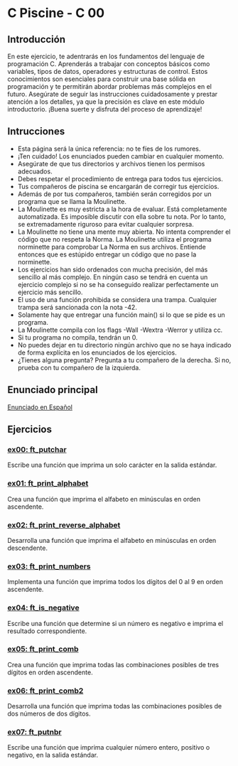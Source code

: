 # C Piscine - C 00

## Introducción
En este ejercicio, te adentrarás en los fundamentos del lenguaje de programación C. Aprenderás a trabajar con conceptos básicos como variables, tipos de datos, operadores y estructuras de control. Estos conocimientos son esenciales para construir una base sólida en programación y te permitirán abordar problemas más complejos en el futuro. Asegúrate de seguir las instrucciones cuidadosamente y prestar atención a los detalles, ya que la precisión es clave en este módulo introductorio. ¡Buena suerte y disfruta del proceso de aprendizaje!

## Intrucciones

- Esta página será la única referencia: no te fíes de los rumores.
- ¡Ten cuidado! Los enunciados pueden cambiar en cualquier momento.
- Asegúrate de que tus directorios y archivos tienen los permisos adecuados.
- Debes respetar el procedimiento de entrega para todos tus ejercicios.
- Tus compañeros de piscina se encargarán de corregir tus ejercicios.
- Además de por tus compañeros, también serán corregidos por un programa que se llama la Moulinette.
- La Moulinette es muy estricta a la hora de evaluar. Está completamente automatizada. Es imposible discutir con ella sobre tu nota. Por lo tanto, se extremadamente riguroso para evitar cualquier sorpresa.
- La Moulinette no tiene una mente muy abierta. No intenta comprender el código que no respeta la Norma. La Moulinette utiliza el programa norminette para comprobar La Norma en sus archivos. Entiende entonces que es estúpido entregar un código que no pase la norminette.
- Los ejercicios han sido ordenados con mucha precisión, del más sencillo al más complejo. En ningún caso se tendrá en cuenta un ejercicio complejo si no se ha conseguido realizar perfectamente un ejercicio más sencillo.
- El uso de una función prohibida se considera una trampa. Cualquier trampa será sancionada con la nota -42.
- Solamente hay que entregar una función main() si lo que se pide es un programa.
- La Moulinette compila con los flags -Wall -Wextra -Werror y utiliza cc.
- Si tu programa no compila, tendrán un 0.
- No puedes dejar en tu directorio ningún archivo que no se haya indicado de forma explícita en los enunciados de los ejercicios.
- ¿Tienes alguna pregunta? Pregunta a tu compañero de la derecha. Si no, prueba con tu compañero de la izquierda.

## Enunciado principal
[Enunciado en Español](./es.subject.pdf)

## Ejercicios

### [ex00: ft_putchar](./ex00/README.md)
Escribe una función que imprima un solo carácter en la salida estándar.

### [ex01: ft_print_alphabet](./ex01/README.md)
Crea una función que imprima el alfabeto en minúsculas en orden ascendente.

### [ex02: ft_print_reverse_alphabet](./ex02/README.md)
Desarrolla una función que imprima el alfabeto en minúsculas en orden descendente.

### [ex03: ft_print_numbers](./ex03/README.md)
Implementa una función que imprima todos los dígitos del 0 al 9 en orden ascendente.

### [ex04: ft_is_negative](./ex04/README.md)
Escribe una función que determine si un número es negativo e imprima el resultado correspondiente.

### [ex05: ft_print_comb](./ex05/README.md)
Crea una función que imprima todas las combinaciones posibles de tres dígitos en orden ascendente.

### [ex06: ft_print_comb2](./ex06/README.md)
Desarrolla una función que imprima todas las combinaciones posibles de dos números de dos dígitos.

### [ex07: ft_putnbr](./ex07/README.md)
Escribe una función que imprima cualquier número entero, positivo o negativo, en la salida estándar.


